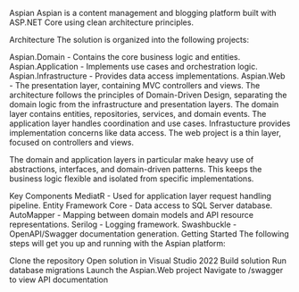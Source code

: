 Aspian
Aspian is a content management and blogging platform built with ASP.NET Core using clean architecture principles.

Architecture
The solution is organized into the following projects:

Aspian.Domain - Contains the core business logic and entities.
Aspian.Application - Implements use cases and orchestration logic.
Aspian.Infrastructure - Provides data access implementations.
Aspian.Web - The presentation layer, containing MVC controllers and views.
The architecture follows the principles of Domain-Driven Design, separating the domain logic from the infrastructure and presentation layers. The domain layer contains entities, repositories, services, and domain events. The application layer handles coordination and use cases. Infrastucture provides implementation concerns like data access. The web project is a thin layer, focused on controllers and views.

The domain and application layers in particular make heavy use of abstractions, interfaces, and domain-driven patterns. This keeps the business logic flexible and isolated from specific implementations.

Key Components
MediatR - Used for application layer request handling pipeline.
Entity Framework Core - Data access to SQL Server database.
AutoMapper - Mapping between domain models and API resource representations.
Serilog - Logging framework.
Swashbuckle - OpenAPI/Swagger documentation generation.
Getting Started
The following steps will get you up and running with the Aspian platform:

Clone the repository
Open solution in Visual Studio 2022
Build solution
Run database migrations
Launch the Aspian.Web project
Navigate to /swagger to view API documentation
